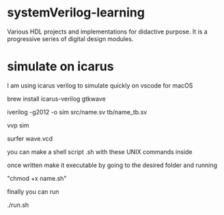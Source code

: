 # systemVerilog-learning
Various HDL projects and implementations for didactive purpose. It is a progressive series of digital design modules.

# simulate on icarus
I am using icarus verilog to simulate quickly on vscode for macOS

brew install icarus-verilog gtkwave

iverilog -g2012 -o sim src/name.sv tb/name_tb.sv

vvp sim

surfer wave.vcd

you can make a shell script .sh with these UNIX commands inside

once written make it executable by going to the desired folder and running

"chmod +x name.sh"

finally you can run 

./run.sh
